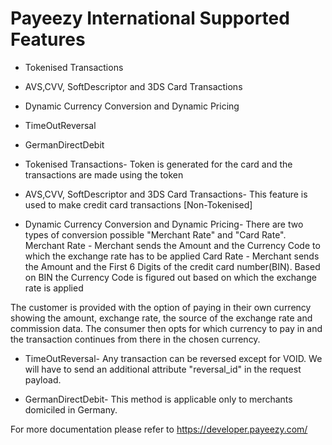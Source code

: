 ﻿# Payeezy International Supported Features

* Tokenised Transactions
* AVS,CVV, SoftDescriptor and 3DS Card Transactions
* Dynamic Currency Conversion and Dynamic Pricing
* TimeOutReversal
* GermanDirectDebit

* Tokenised Transactions- Token is generated for the card and the transactions are made using the token

* AVS,CVV, SoftDescriptor and 3DS Card Transactions- This feature is used to make credit card transactions [Non-Tokenised]

* Dynamic Currency Conversion and Dynamic Pricing-
There are two types of conversion possible "Merchant Rate" and "Card Rate".
Merchant Rate - Merchant sends the Amount and the Currency Code to which the exchange rate has to be applied
Card Rate - Merchant sends the Amount and the First 6 Digits of the credit card number(BIN). 
Based on BIN the Currency Code is figured out based on which the exchange rate is applied

The customer is provided with the option of paying in their own currency showing the amount, exchange rate, the source of the exchange rate and commission data.
The consumer then opts for which currency to pay in and the transaction continues from there in the chosen currency.

* TimeOutReversal- Any transaction can be reversed except for VOID.
We will have to send an additional attribute "reversal_id" in the request payload. 

* GermanDirectDebit- This method is applicable only to merchants domiciled in Germany.

For more documentation please refer to https://developer.payeezy.com/



